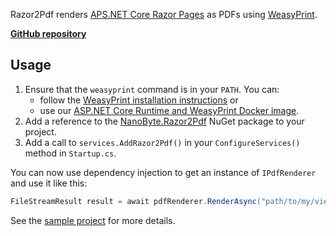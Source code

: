 Razor2Pdf renders [APS.NET Core Razor Pages](https://docs.microsoft.com/en-us/aspnet/core/razor-pages/) as PDFs using [WeasyPrint](https://weasyprint.org/).

[**GitHub repository**](https://github.com/nano-byte/Razor2Pdf)

## Usage

1. Ensure that the `weasyprint` command is in your `PATH`. You can:
   - follow the [WeasyPrint installation instructions](https://weasyprint.readthedocs.io/en/stable/install.html) or
   - use our [ASP.NET Core Runtime and WeasyPrint Docker image](https://hub.docker.com/r/weasyprint/aspnet-core).
2. Add a reference to the [NanoByte.Razor2Pdf](https://www.nuget.org/packages/NanoByte.Razor2Pdf/) NuGet package to your project.
3. Add a call to `services.AddRazor2Pdf()` in your `ConfigureServices()` method in `Startup.cs`.

You can now use dependency injection to get an instance of `IPdfRenderer` and use it like this:

```csharp
FileStreamResult result = await pdfRenderer.RenderAsync("path/to/my/view", new MyViewModel(...));
```

See the [sample project](https://github.com/nano-byte/Razor2Pdf/tree/master/src/Sample/) for more details.
